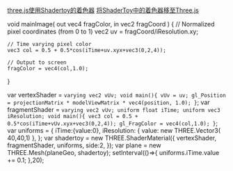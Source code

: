 [three.js使用Shadertoy的着色器](https://blog.csdn.net/lin5165352/article/details/97640798)
[将ShaderToy中的着色器移至Three.js](https://blog.csdn.net/weixin_34327223/article/details/91386851)

void mainImage( out vec4 fragColor, in vec2 fragCoord )
{
    // Normalized pixel coordinates (from 0 to 1)
    vec2 uv = fragCoord/iResolution.xy;

    // Time varying pixel color
    vec3 col = 0.5 + 0.5*cos(iTime+uv.xyx+vec3(0,2,4));

    // Output to screen
    fragColor = vec4(col,1.0);
}

var vertexShader = `
      varying vec2 vUv;
      void main(){
          vUv = uv;
          gl_Position = projectionMatrix * modelViewMatrix * vec4(position, 1.0);
      }
  `;
  var fragmentShader = `
      varying vec2 vUv;
      uniform float iTime;
      uniform vec3 iResolution;
      void main(){
              vec3 col = 0.5 + 0.5*cos(iTime+vUv.xyx+vec3(0,2,4));
              gl_FragColor = vec4(col,1.0);
          }
  `;
  var uniforms = {
      iTime:{value:0},
      iResolution:  { value: new THREE.Vector3( 40,40,1) },
  };
  var shadertoy = new THREE.ShaderMaterial({
      vertexShader,
      fragmentShader,
      uniforms,
      side:2,
  });
  var plane = new THREE.Mesh(planeGeo, shadertoy);
  setInterval(()=>{
              uniforms.iTime.value += 0.1;
          },20);


